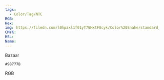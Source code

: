 ```yaml
---
tags:
  - Color/Tag/NTC
RGB:
Hex:
img: https://filedn.com/l0hpzxl1f01yT7GHxtF8cyk/Color%20Snake/standard_csv_to_svg/98777B.svg
CMYK:
HSL:
Name:
---
```

Bazaar
```palette
#98777B
```
RGB
